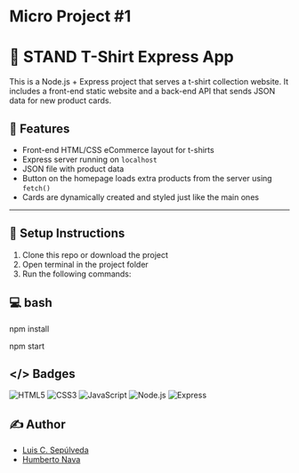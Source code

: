 
# Micro Project #1 
# 👕 STAND T-Shirt Express App


This is a Node.js + Express project that serves a t-shirt collection website. It includes a front-end static website and a back-end API that sends JSON data for new product cards.

## 🚀 Features

- Front-end HTML/CSS eCommerce layout for t-shirts
- Express server running on `localhost`
- JSON file with product data
- Button on the homepage loads extra products from the server using `fetch()`
- Cards are dynamically created and styled just like the main ones

---

## 🔧 Setup Instructions

1. Clone this repo or download the project
2. Open terminal in the project folder
3. Run the following commands:

## 💻 bash
npm install

npm start



## </> Badges





![HTML5](https://img.shields.io/badge/HTML5-E34F26?logo=html5&logoColor=white&style=for-the-badge)
![CSS3](https://img.shields.io/badge/CSS3-1572B6?logo=css3&logoColor=white&style=for-the-badge)
![JavaScript](https://img.shields.io/badge/JavaScript-F7DF1E?logo=javascript&logoColor=black&style=for-the-badge)
![Node.js](https://img.shields.io/badge/Node.js-339933?logo=nodedotjs&logoColor=white&style=for-the-badge)
![Express](https://img.shields.io/badge/Express.js-000000?logo=express&logoColor=white&style=for-the-badge)


## ✍️ Author

- [Luis C. Sepúlveda](https://github.com/luiscsepulveda)
- [Humberto Nava](https://github.com/Humberto0o0)


